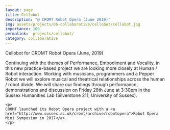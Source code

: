 ```yaml
---
layout: page
title: Cellobot
description: "@ CROMT Robot Opera (June 2019)"
img: assets/projects/06-collaborative/cellobot/cellobot.jpg
importance: 100
permalink:  projects/cellobot/
category: collaborative
---
```



</div>
<div class="clear"></div>





<div class="info">
    <span class="title">Cellobot for CROMT Robot Opera (June, 2019)</span><br />
    
    
</div>

<div id="text" class="text">
    <p>Continuing with the themes of Performance, Embodiment and Vocality, in this new practice-based project we are looking more closely at Human / Robot interaction. Working with musicians, programmers and a Pepper Robot we will explore musical and theatrical relationships across the human / robot divide.  We will share our findings through performance, demonstrations and discussion on Friday 28th June at 3:30pm in the Sussex Humanities Lab (Silverstone 211, University of Sussex).</p>

    <p>
    CROMT launched its Robot Opera project with a <a href="http://www.sussex.ac.uk/cromt/archive/robotopera">Robot Opera Mini Symposium in 2017</a>.
    </p>
</div>




</div>

</main>

<script type="text/javascript">
</script>
</body>
</html>